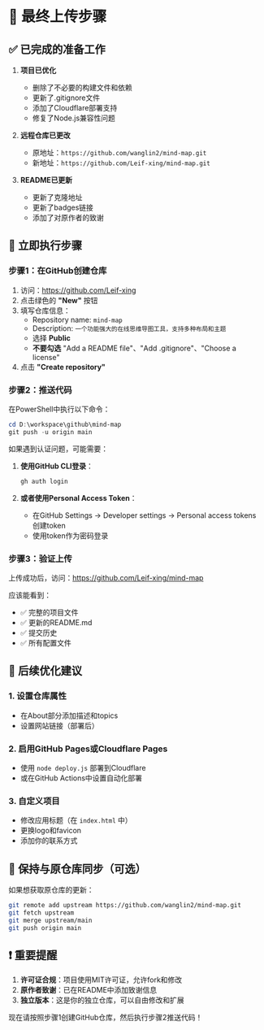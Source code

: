 # 🎯 最终上传步骤

## ✅ 已完成的准备工作

1. **项目已优化**
   - 删除了不必要的构建文件和依赖
   - 更新了.gitignore文件
   - 添加了Cloudflare部署支持
   - 修复了Node.js兼容性问题

2. **远程仓库已更改**
   - 原地址：`https://github.com/wanglin2/mind-map.git`
   - 新地址：`https://github.com/Leif-xing/mind-map.git`

3. **README已更新**
   - 更新了克隆地址
   - 更新了badges链接
   - 添加了对原作者的致谢

## 🚀 立即执行步骤

### 步骤1：在GitHub创建仓库

1. 访问：https://github.com/Leif-xing
2. 点击绿色的 **"New"** 按钮
3. 填写仓库信息：
   - Repository name: `mind-map`
   - Description: `一个功能强大的在线思维导图工具，支持多种布局和主题`
   - 选择 **Public**
   - **不要勾选** "Add a README file"、"Add .gitignore"、"Choose a license"
4. 点击 **"Create repository"**

### 步骤2：推送代码

在PowerShell中执行以下命令：

```powershell
cd D:\workspace\github\mind-map
git push -u origin main
```

如果遇到认证问题，可能需要：

1. **使用GitHub CLI登录**：
   ```bash
   gh auth login
   ```

2. **或者使用Personal Access Token**：
   - 在GitHub Settings → Developer settings → Personal access tokens 创建token
   - 使用token作为密码登录

### 步骤3：验证上传

上传成功后，访问：https://github.com/Leif-xing/mind-map

应该能看到：
- ✅ 完整的项目文件
- ✅ 更新的README.md
- ✅ 提交历史
- ✅ 所有配置文件

## 🎨 后续优化建议

### 1. 设置仓库属性
- 在About部分添加描述和topics
- 设置网站链接（部署后）

### 2. 启用GitHub Pages或Cloudflare Pages
- 使用 `node deploy.js` 部署到Cloudflare
- 或在GitHub Actions中设置自动化部署

### 3. 自定义项目
- 修改应用标题（在 `index.html` 中）
- 更换logo和favicon
- 添加你的联系方式

## 🔄 保持与原仓库同步（可选）

如果想获取原仓库的更新：

```bash
git remote add upstream https://github.com/wanglin2/mind-map.git
git fetch upstream
git merge upstream/main
git push origin main
```

## ❗ 重要提醒

1. **许可证合规**：项目使用MIT许可证，允许fork和修改
2. **原作者致谢**：已在README中添加致谢信息
3. **独立版本**：这是你的独立仓库，可以自由修改和扩展

现在请按照步骤1创建GitHub仓库，然后执行步骤2推送代码！
